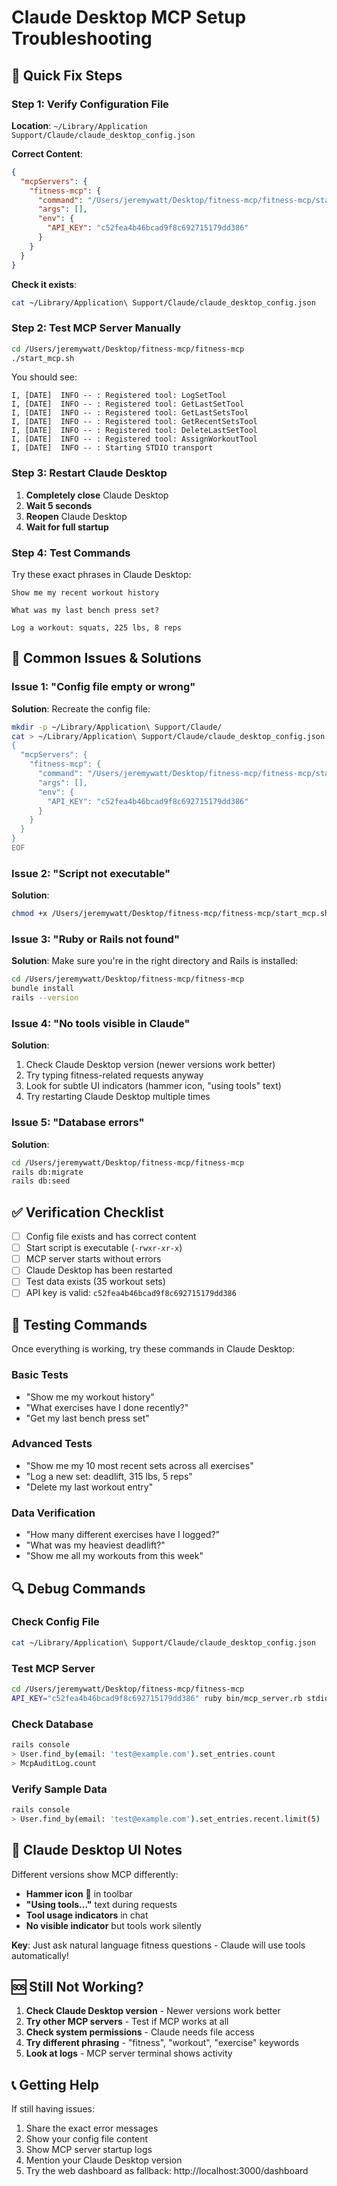 # Claude Desktop MCP Setup Troubleshooting

## 🔧 Quick Fix Steps

### Step 1: Verify Configuration File
**Location**: `~/Library/Application Support/Claude/claude_desktop_config.json`

**Correct Content**:
```json
{
  "mcpServers": {
    "fitness-mcp": {
      "command": "/Users/jeremywatt/Desktop/fitness-mcp/fitness-mcp/start_mcp.sh",
      "args": [],
      "env": {
        "API_KEY": "c52fea4b46bcad9f8c692715179dd386"
      }
    }
  }
}
```

**Check it exists**:
```bash
cat ~/Library/Application\ Support/Claude/claude_desktop_config.json
```

### Step 2: Test MCP Server Manually
```bash
cd /Users/jeremywatt/Desktop/fitness-mcp/fitness-mcp
./start_mcp.sh
```

You should see:
```
I, [DATE]  INFO -- : Registered tool: LogSetTool
I, [DATE]  INFO -- : Registered tool: GetLastSetTool
I, [DATE]  INFO -- : Registered tool: GetLastSetsTool
I, [DATE]  INFO -- : Registered tool: GetRecentSetsTool
I, [DATE]  INFO -- : Registered tool: DeleteLastSetTool
I, [DATE]  INFO -- : Registered tool: AssignWorkoutTool
I, [DATE]  INFO -- : Starting STDIO transport
```

### Step 3: Restart Claude Desktop
1. **Completely close** Claude Desktop
2. **Wait 5 seconds**
3. **Reopen** Claude Desktop
4. **Wait for full startup**

### Step 4: Test Commands
Try these exact phrases in Claude Desktop:

```
Show me my recent workout history
```

```
What was my last bench press set?
```

```
Log a workout: squats, 225 lbs, 8 reps
```

## 🚨 Common Issues & Solutions

### Issue 1: "Config file empty or wrong"
**Solution**: Recreate the config file:
```bash
mkdir -p ~/Library/Application\ Support/Claude/
cat > ~/Library/Application\ Support/Claude/claude_desktop_config.json << 'EOF'
{
  "mcpServers": {
    "fitness-mcp": {
      "command": "/Users/jeremywatt/Desktop/fitness-mcp/fitness-mcp/start_mcp.sh",
      "args": [],
      "env": {
        "API_KEY": "c52fea4b46bcad9f8c692715179dd386"
      }
    }
  }
}
EOF
```

### Issue 2: "Script not executable"
**Solution**:
```bash
chmod +x /Users/jeremywatt/Desktop/fitness-mcp/fitness-mcp/start_mcp.sh
```

### Issue 3: "Ruby or Rails not found"
**Solution**: Make sure you're in the right directory and Rails is installed:
```bash
cd /Users/jeremywatt/Desktop/fitness-mcp/fitness-mcp
bundle install
rails --version
```

### Issue 4: "No tools visible in Claude"
**Solution**:
1. Check Claude Desktop version (newer versions work better)
2. Try typing fitness-related requests anyway
3. Look for subtle UI indicators (hammer icon, "using tools" text)
4. Try restarting Claude Desktop multiple times

### Issue 5: "Database errors"
**Solution**:
```bash
cd /Users/jeremywatt/Desktop/fitness-mcp/fitness-mcp
rails db:migrate
rails db:seed
```

## ✅ Verification Checklist

- [ ] Config file exists and has correct content
- [ ] Start script is executable (`-rwxr-xr-x`)
- [ ] MCP server starts without errors
- [ ] Claude Desktop has been restarted
- [ ] Test data exists (35 workout sets)
- [ ] API key is valid: `c52fea4b46bcad9f8c692715179dd386`

## 🎯 Testing Commands

Once everything is working, try these commands in Claude Desktop:

### Basic Tests
- "Show me my workout history"
- "What exercises have I done recently?"
- "Get my last bench press set"

### Advanced Tests
- "Show me my 10 most recent sets across all exercises"
- "Log a new set: deadlift, 315 lbs, 5 reps"
- "Delete my last workout entry"

### Data Verification
- "How many different exercises have I logged?"
- "What was my heaviest deadlift?"
- "Show me all my workouts from this week"

## 🔍 Debug Commands

### Check Config File
```bash
cat ~/Library/Application\ Support/Claude/claude_desktop_config.json
```

### Test MCP Server
```bash
cd /Users/jeremywatt/Desktop/fitness-mcp/fitness-mcp
API_KEY="c52fea4b46bcad9f8c692715179dd386" ruby bin/mcp_server.rb stdio
```

### Check Database
```bash
rails console
> User.find_by(email: 'test@example.com').set_entries.count
> McpAuditLog.count
```

### Verify Sample Data
```bash
rails console
> User.find_by(email: 'test@example.com').set_entries.recent.limit(5)
```

## 📱 Claude Desktop UI Notes

Different versions show MCP differently:
- **Hammer icon** 🔨 in toolbar
- **"Using tools..."** text during requests  
- **Tool usage indicators** in chat
- **No visible indicator** but tools work silently

**Key**: Just ask natural language fitness questions - Claude will use tools automatically!

## 🆘 Still Not Working?

1. **Check Claude Desktop version** - Newer versions work better
2. **Try other MCP servers** - Test if MCP works at all
3. **Check system permissions** - Claude needs file access
4. **Try different phrasing** - "fitness", "workout", "exercise" keywords
5. **Look at logs** - MCP server terminal shows activity

## 📞 Getting Help

If still having issues:
1. Share the exact error messages
2. Show your config file content  
3. Show MCP server startup logs
4. Mention your Claude Desktop version
5. Try the web dashboard as fallback: http://localhost:3000/dashboard